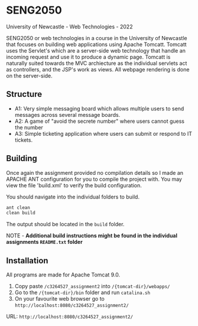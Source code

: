 # SENG2050
University of Newcastle - Web Technologies - 2022

SENG2050 or web technologies in a course in the University of Newcastle that focuses on building web applications using Apache Tomcatt. Tomcatt uses the Servlet's which are a server-side web technology that handle an incoming request and use it to produce a dynamic page. Tomcatt is naturally suited towards the MVC archiecture as the individual servlets act as controllers, and the JSP's work as views. All webpage rendering is done on the server-side. 

## Structure

- A1: Very simple messaging board which allows multiple users to send messages across several message boards.
- A2: A game of "avoid the secrete number" where users cannot guess the number
- A3: Simple ticketing application where users can submit or respond to IT tickets. 

## Building

Once again the assignment provided no compilation details so I made an APACHE ANT configuration for you to compile the project with.
You may view the file 'build.xml' to verify the build configuration. 

You should navigate into the individual folders to build. 

```sh
ant clean
clean build
 ```

The output should be located in the `build` folder. 

NOTE - **Additional build instructions might be found in the individual assignments `README.txt` folder**

## Installation

All programs are made for Apache Tomcat 9.0.

  1) Copy paste `/c3264527_assignment2` into `/{tomcat-dir}/webapps/`
  2) Go to the `/{tomcat-dir}/bin` folder and run `catalina.sh`
  3) On your favourite web browser go to `http://localhost:8080/c3264527_assignment2/`

URL: `http://localhost:8080/c3264527_assignment2/`
